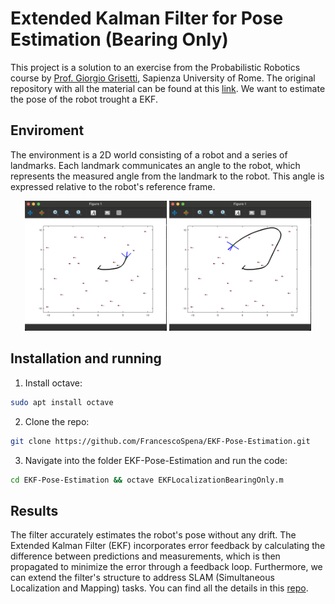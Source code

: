 # Extended Kalman Filter for Pose Estimation (Bearing Only)

This project is a solution to an exercise from the Probabilistic Robotics course by [Prof. Giorgio Grisetti](https://sites.google.com/dis.uniroma1.it/grisetti/home?authuser=0), Sapienza University of Rome. The original repository with all the material can be found at this [link](https://gitlab.com/grisetti/probabilistic_robotics_2024_25). We want to estimate the pose of the robot trought a EKF. 

## Enviroment 

The environment is a 2D world consisting of a robot and a series of landmarks. Each landmark communicates an angle to the robot, which represents the measured angle from the landmark to the robot. This angle is expressed relative to the robot's reference frame.

<p align="center">
  <img src="img/first.png" alt="first" width="45%" />
  <img src="img/second.png" alt="second" width="45%" />
</p>

## Installation and running

1. Install octave:

```bash
sudo apt install octave
```

2. Clone the repo:

```bash
git clone https://github.com/FrancescoSpena/EKF-Pose-Estimation.git
```

3. Navigate into the folder EKF-Pose-Estimation and run the code:

```bash
cd EKF-Pose-Estimation && octave EKFLocalizationBearingOnly.m
```
## Results 

The filter accurately estimates the robot's pose without any drift. The Extended Kalman Filter (EKF) incorporates error feedback by calculating the difference between predictions and measurements, which is then propagated to minimize the error through a feedback loop. Furthermore, we can extend the filter's structure to address SLAM (Simultaneous Localization and Mapping) tasks. You can find all the details in this [repo]().



